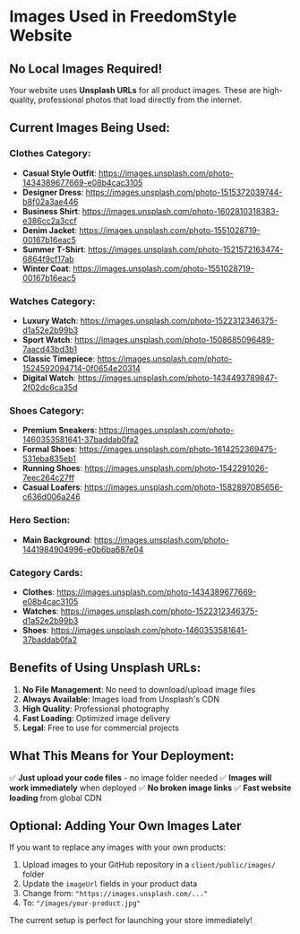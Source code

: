 # Images Used in FreedomStyle Website

## No Local Images Required! 

Your website uses **Unsplash URLs** for all product images. These are high-quality, professional photos that load directly from the internet.

## Current Images Being Used:

### Clothes Category:
- **Casual Style Outfit**: https://images.unsplash.com/photo-1434389677669-e08b4cac3105
- **Designer Dress**: https://images.unsplash.com/photo-1515372039744-b8f02a3ae446
- **Business Shirt**: https://images.unsplash.com/photo-1602810318383-e386cc2a3ccf
- **Denim Jacket**: https://images.unsplash.com/photo-1551028719-00167b16eac5
- **Summer T-Shirt**: https://images.unsplash.com/photo-1521572163474-6864f9cf17ab
- **Winter Coat**: https://images.unsplash.com/photo-1551028719-00167b16eac5

### Watches Category:
- **Luxury Watch**: https://images.unsplash.com/photo-1522312346375-d1a52e2b99b3
- **Sport Watch**: https://images.unsplash.com/photo-1508685096489-7aacd43bd3b1
- **Classic Timepiece**: https://images.unsplash.com/photo-1524592094714-0f0654e20314
- **Digital Watch**: https://images.unsplash.com/photo-1434493789847-2f02dc6ca35d

### Shoes Category:
- **Premium Sneakers**: https://images.unsplash.com/photo-1460353581641-37baddab0fa2
- **Formal Shoes**: https://images.unsplash.com/photo-1614252369475-531eba835eb1
- **Running Shoes**: https://images.unsplash.com/photo-1542291026-7eec264c27ff
- **Casual Loafers**: https://images.unsplash.com/photo-1582897085656-c636d006a246

### Hero Section:
- **Main Background**: https://images.unsplash.com/photo-1441984904996-e0b6ba687e04

### Category Cards:
- **Clothes**: https://images.unsplash.com/photo-1434389677669-e08b4cac3105
- **Watches**: https://images.unsplash.com/photo-1522312346375-d1a52e2b99b3
- **Shoes**: https://images.unsplash.com/photo-1460353581641-37baddab0fa2

## Benefits of Using Unsplash URLs:

1. **No File Management**: No need to download/upload image files
2. **Always Available**: Images load from Unsplash's CDN
3. **High Quality**: Professional photography
4. **Fast Loading**: Optimized image delivery
5. **Legal**: Free to use for commercial projects

## What This Means for Your Deployment:

✅ **Just upload your code files** - no image folder needed
✅ **Images will work immediately** when deployed
✅ **No broken image links** 
✅ **Fast website loading** from global CDN

## Optional: Adding Your Own Images Later

If you want to replace any images with your own products:

1. Upload images to your GitHub repository in a `client/public/images/` folder
2. Update the `imageUrl` fields in your product data
3. Change from: `"https://images.unsplash.com/..."`
4. To: `"/images/your-product.jpg"`

The current setup is perfect for launching your store immediately!